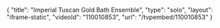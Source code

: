 {
    "title": "Imperial Tuscan Gold Bath Ensemble",
    "type": "solo",
    "layout": "iframe-static",
    "videoId": "110010853",
    "url": "\/tvpembed\/110010853"
}
